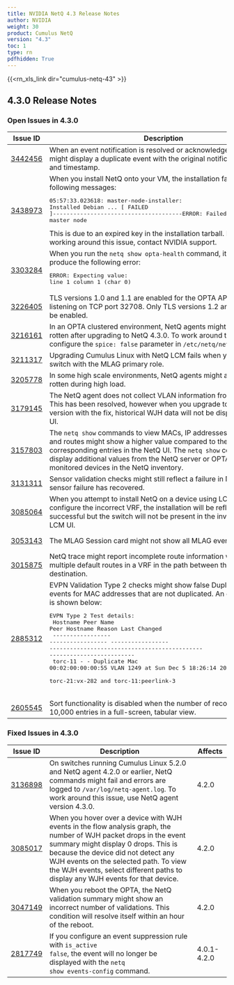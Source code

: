 ```yaml
---
title: NVIDIA NetQ 4.3 Release Notes
author: NVIDIA
weight: 30
product: Cumulus NetQ
version: "4.3"
toc: 1
type: rn
pdfhidden: True
---
```

{{<rn_xls_link dir="cumulus-netq-43" >}}
## 4.3.0 Release Notes
### Open Issues in 4.3.0

|  Issue ID 	|   Description	|   Affects	|   Fixed |
|---	        |---	        |---	    |---	                |
| <a name="3442456"></a> [3442456](#3442456) <a name="3442456"></a> <br /> | When an event notification is resolved or acknowledged, the NetQ UI might display a duplicate event with the original notification content and timestamp. | 4.2.0-4.6.0 | 4.7.0|
| <a name="3438973"></a> [3438973](#3438973) <a name="3438973"></a> <br /> | When you install NetQ onto your VM, the installation fails with the following messages:<pre>05:57:33.023618: master-node-installer: Installed Debian ...	&#91; FAILED &#93;--------------------------------------ERROR: Failed to install the master node</pre>This is due to an expired key in the installation tarball. For assistance working around this issue, contact NVIDIA support. | 4.3.0-4.5.0 | 4.6.0-4.7.0|
| <a name="3303284"></a> [3303284](#3303284) <a name="3303284"></a> <br /> | When you run the  <code>netq show opta-health</code> command, it might fail and produce the following error:<pre>ERROR: Expecting value: line 1 column 1 (char 0)</pre> | 4.3.0-4.4.1 | 4.5.0-4.7.0|
| <a name="3226405"></a> [3226405](#3226405) <a name="3226405"></a> <br /> | TLS versions 1.0 and 1.1 are enabled for the OPTA API Gateway listening on TCP port 32708. Only TLS versions 1.2 and 1.3 should be enabled. | 4.3.0 | 4.4.0-4.7.0|
| <a name="3216161"></a> [3216161](#3216161) <a name="3216161"></a> <br /> | In an OPTA clustered environment, NetQ agents might appear as rotten after upgrading to NetQ 4.3.0. To work around this issue, configure the <code>spice: false</code> parameter in <code>/etc/netq/netq.yml</code>. | 4.3.0 | 4.4.0-4.7.0|
| <a name="3211317"></a> [3211317](#3211317) <a name="3211317"></a> <br /> | Upgrading Cumulus Linux with NetQ LCM fails when you upgrade a switch with the MLAG primary role. | 4.3.0 | 4.4.0-4.7.0|
| <a name="3205778"></a> [3205778](#3205778) <a name="3205778"></a> <br /> | In some high scale environments, NetQ agents might appear as rotten during high load. | 4.3.0 | 4.4.0-4.7.0|
| <a name="3179145"></a> [3179145](#3179145) <a name="3179145"></a> <br /> | The NetQ agent does not collect VLAN information from WJH data. This has been resolved, however when you upgrade to a NetQ version with the fix, historical WJH data will not be displayed in the UI. | 4.3.0-4.4.1 | 4.5.0-4.7.0|
| <a name="3157803"></a> [3157803](#3157803) <a name="3157803"></a> <br /> | The <code>netq show</code> commands to view MACs, IP addresses, neighbors, and routes might show a higher value compared to the corresponding entries in the NetQ UI. The <code>netq show</code> commands display additional values from the NetQ server or OPTA in addition to monitored devices in the NetQ inventory. | 4.2.0-4.3.0 | 4.4.0-4.7.0|
| <a name="3131311"></a> [3131311](#3131311) <a name="3131311"></a> <br /> | Sensor validation checks might still reflect a failure in NetQ after the sensor failure has recovered. | 4.2.0-4.3.0 | 4.4.0-4.7.0|
| <a name="3085064"></a> [3085064](#3085064) <a name="3085064"></a> <br /> | When you attempt to install NetQ on a device using LCM and configure the incorrect VRF, the installation will be reflected as successful but the switch will not be present in the inventory in the LCM UI. | 4.1.0-4.3.0 | 4.4.0-4.7.0|
| <a name="3053143"></a> [3053143](#3053143) <a name="3053143"></a> <br /> | The MLAG Session card might not show all MLAG events. | 4.2.0-4.3.0 | 4.4.0-4.7.0|
| <a name="3015875"></a> [3015875](#3015875) <a name="3015875"></a> <br /> | NetQ trace might report incomplete route information when there are multiple default routes in a VRF in the path between the source and destination. | 4.1.0-4.4.1 | 4.5.0-4.7.0|
| <a name="2885312"></a> [2885312](#2885312) <a name="2885312"></a> <br /> | EVPN Validation Type 2 checks might show false Duplicate MAC events for MAC addresses that are not duplicated. An example of this is shown below:<br />  <pre>EVPN Type 2 Test details:<br />  Hostname          Peer Name         Peer Hostname     Reason                                        Last Changed<br />  ----------------- ----------------- ----------------- --------------------------------------------- -------------------------<br />  torc-11           -                 -                 Duplicate Mac 00:02:00:00:00:55 VLAN 1249 at  Sun Dec  5 18:26:14 2021<br />                                                        torc-21:vx-282 and torc-11:peerlink-3<br />  </pre> | 4.1.0-4.7.0 | |
| <a name="2605545"></a> [2605545](#2605545) <a name="2605545"></a> <br /> | Sort functionality is disabled when the number of records exceeds 10,000 entries in a full-screen, tabular view.  | 4.3.0 | 4.4.0-4.7.0|

### Fixed Issues in 4.3.0
|  Issue ID 	|   Description	|   Affects	|
|---	        |---	        |---	    |
| <a name="3136898"></a> [3136898](#3136898) <a name="3136898"></a> <br /> | On switches running Cumulus Linux 5.2.0 and NetQ agent 4.2.0 or earlier, NetQ commands might fail and errors are logged to <code>/var/log/netq-agent.log</code>. To work around this issue, use NetQ agent version 4.3.0. | 4.2.0 | |
| <a name="3085017"></a> [3085017](#3085017) <a name="3085017"></a> <br /> | When you hover over a device with WJH events in the flow analysis graph, the number of WJH packet drops in the event summary might display 0 drops. This is because the device did not detect any WJH events on the selected path. To view the WJH events, select different paths to display any WJH events for that device. | 4.2.0 | |
| <a name="3047149"></a> [3047149](#3047149) <a name="3047149"></a> <br /> | When you reboot the OPTA, the NetQ validation summary might show an incorrect number of validations. This condition will resolve itself within an hour of the reboot. | 4.2.0 | |
| <a name="2817749"></a> [2817749](#2817749) <a name="2817749"></a> <br /> | If you configure an event suppression rule with <code>is_active false</code>, the event will no longer be displayed with the <code>netq show events-config</code> command. | 4.0.1-4.2.0 | |

